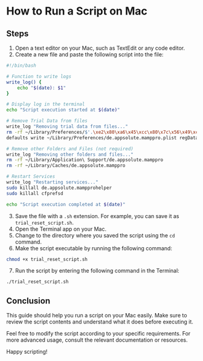 
# How to Run a Script on Mac

## Steps
1. Open a text editor on your Mac, such as TextEdit or any code editor.
2. Create a new file and paste the following script into the file:

```bash
#!/bin/bash

# Function to write logs
write_log() {
    echo "$(date): $1"
}

# Display log in the terminal
echo "Script execution started at $(date)"

# Remove Trial Data from files
write_log "Removing trial data from files..."
rm -rf ~/Library/Preferences/$'.\xe2\x80\xa6\x45\xcc\x80\x7c\x56\x49\xcc\x80\x67\x53\xc2\xa0'
defaults write ~/Library/Preferences/de.appsolute.mamppro.plist regData -data 00

# Remove other Folders and Files (not required)
write_log "Removing other folders and files..."
rm -rf ~/Library/Application\ Support/de.appsolute.mamppro
rm -rf ~/Library/Caches/de.appsolute.mamppro

# Restart Services
write_log "Restarting services..."
sudo killall de.appsolute.mampprohelper
sudo killall cfprefsd

echo "Script execution completed at $(date)"
```

3. Save the file with a `.sh` extension. For example, you can save it as `trial_reset_script.sh`.
4. Open the Terminal app on your Mac.
5. Change to the directory where you saved the script using the `cd` command.
6. Make the script executable by running the following command:

```bash
chmod +x trial_reset_script.sh
```

7. Run the script by entering the following command in the Terminal:

```bash
./trial_reset_script.sh
```

## Conclusion
This guide should help you run a script on your Mac easily. Make sure to review the script contents and understand what it does before executing it.

Feel free to modify the script according to your specific requirements. For more advanced usage, consult the relevant documentation or resources.

Happy scripting!
